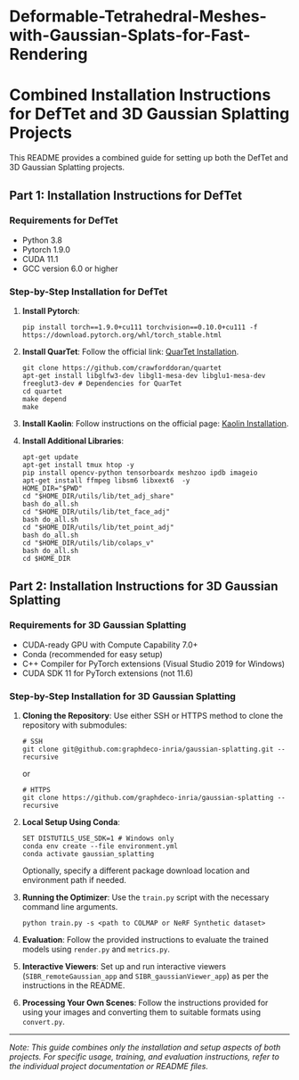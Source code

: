 # Deformable-Tetrahedral-Meshes-with-Gaussian-Splats-for-Fast-Rendering

# Combined Installation Instructions for DefTet and 3D Gaussian Splatting Projects

This README provides a combined guide for setting up both the DefTet and 3D Gaussian Splatting projects.

## Part 1: Installation Instructions for DefTet

### Requirements for DefTet
- Python 3.8
- Pytorch 1.9.0
- CUDA 11.1
- GCC version 6.0 or higher

### Step-by-Step Installation for DefTet
1. **Install Pytorch**:
   ```
   pip install torch==1.9.0+cu111 torchvision==0.10.0+cu111 -f https://download.pytorch.org/whl/torch_stable.html
   ```

2. **Install QuarTet**:
   Follow the official link: [QuarTet Installation](https://github.com/crawforddoran/quartet).
   ```
   git clone https://github.com/crawforddoran/quartet
   apt-get install libglfw3-dev libgl1-mesa-dev libglu1-mesa-dev freeglut3-dev # Dependencies for QuarTet
   cd quartet
   make depend
   make 
   ```

3. **Install Kaolin**:
   Follow instructions on the official page: [Kaolin Installation](https://kaolin.readthedocs.io/en/latest/notes/installation.html).

4. **Install Additional Libraries**:
   ```
   apt-get update
   apt-get install tmux htop -y
   pip install opencv-python tensorboardx meshzoo ipdb imageio
   apt-get install ffmpeg libsm6 libxext6  -y
   HOME_DIR="$PWD"
   cd "$HOME_DIR/utils/lib/tet_adj_share"
   bash do_all.sh
   cd "$HOME_DIR/utils/lib/tet_face_adj"
   bash do_all.sh
   cd "$HOME_DIR/utils/lib/tet_point_adj"
   bash do_all.sh
   cd "$HOME_DIR/utils/lib/colaps_v"
   bash do_all.sh
   cd $HOME_DIR
   ```

## Part 2: Installation Instructions for 3D Gaussian Splatting

### Requirements for 3D Gaussian Splatting
- CUDA-ready GPU with Compute Capability 7.0+
- Conda (recommended for easy setup)
- C++ Compiler for PyTorch extensions (Visual Studio 2019 for Windows)
- CUDA SDK 11 for PyTorch extensions (not 11.6)

### Step-by-Step Installation for 3D Gaussian Splatting
1. **Cloning the Repository**:
   Use either SSH or HTTPS method to clone the repository with submodules:
   ```
   # SSH
   git clone git@github.com:graphdeco-inria/gaussian-splatting.git --recursive
   ```
   or
   ```
   # HTTPS
   git clone https://github.com/graphdeco-inria/gaussian-splatting --recursive
   ```

2. **Local Setup Using Conda**:
   ```
   SET DISTUTILS_USE_SDK=1 # Windows only
   conda env create --file environment.yml
   conda activate gaussian_splatting
   ```
   Optionally, specify a different package download location and environment path if needed.

3. **Running the Optimizer**:
   Use the `train.py` script with the necessary command line arguments.
   ```
   python train.py -s <path to COLMAP or NeRF Synthetic dataset>
   ```

4. **Evaluation**:
   Follow the provided instructions to evaluate the trained models using `render.py` and `metrics.py`.

5. **Interactive Viewers**:
   Set up and run interactive viewers (`SIBR_remoteGaussian_app` and `SIBR_gaussianViewer_app`) as per the instructions in the README.

6. **Processing Your Own Scenes**:
   Follow the instructions provided for using your images and converting them to suitable formats using `convert.py`.

---

*Note: This guide combines only the installation and setup aspects of both projects. For specific usage, training, and evaluation instructions, refer to the individual project documentation or README files.*
